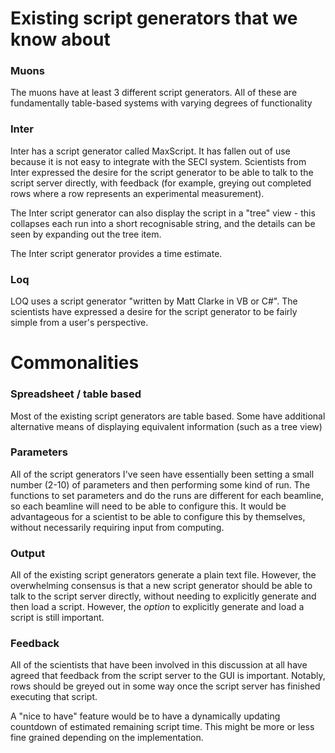 # Existing script generators that we know about

### Muons

The muons have at least 3 different script generators. All of these are fundamentally table-based systems with varying degrees of functionality

### Inter

Inter has a script generator called MaxScript. It has fallen out of use because it is not easy to integrate with the SECI system. Scientists from Inter expressed the desire for the script generator to be able to talk to the script server directly, with feedback (for example, greying out completed rows where a row represents an experimental measurement).

The Inter script generator can also display the script in a "tree" view - this collapses each run into a short recognisable string, and the details can be seen by expanding out the tree item.

The Inter script generator provides a time estimate.

### Loq

LOQ uses a script generator "written by Matt Clarke in VB or C#". The scientists have expressed a desire for the script generator to be fairly simple from a user's perspective.

# Commonalities

### Spreadsheet / table based

Most of the existing script generators are table based. Some have additional alternative means of displaying equivalent information (such as a tree view)

### Parameters

All of the script generators I've seen have essentially been setting a small number (2-10) of parameters and then performing some kind of run. The functions to set parameters and do the runs are different for each beamline, so each beamline will need to be able to configure this. It would be advantageous for a scientist to be able to configure this by themselves, without necessarily requiring input from computing.

### Output

All of the existing script generators generate a plain text file. However, the overwhelming consensus is that a new script generator should be able to talk to the script server directly, without needing to explicitly generate and then load a script. However, the *option* to explicitly generate and load a script is still important.

### Feedback

All of the scientists that have been involved in this discussion at all have agreed that feedback from the script server to the GUI is important. Notably, rows should be greyed out in some way once the script server has finished executing that script.

A "nice to have" feature would be to have a dynamically updating countdown of estimated remaining script time. This might be more or less fine grained depending on the implementation.
